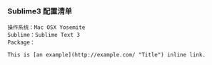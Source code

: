 ### Sublime3 配置清单

    操作系统：Mac OSX Yosemite
    Sublime：Sublime Text 3 
    Package：

    This is [an example](http://example.com/ "Title") inline link.